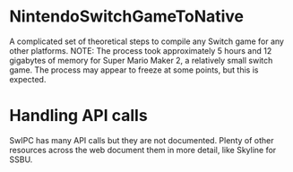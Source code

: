 # NintendoSwitchGameToNative
A complicated set of theoretical steps to compile any Switch game for any other platforms. NOTE: The process took approximately 5 hours and 12 gigabytes of memory for Super Mario Maker 2, a relatively small switch game. The process may appear to freeze at some points, but this is expected.

# Handling API calls
SwIPC has many API calls but they are not documented. Plenty of other resources across the web document them in more detail, like Skyline for SSBU.